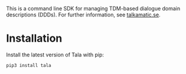 This is a command line SDK for managing TDM-based dialogue domain descriptions (DDDs). For further information, see [talkamatic.se](http://talkamatic.se).

# Installation

Install the latest version of Tala with pip:

```bash
pip3 install tala
```
